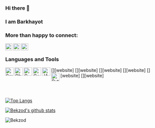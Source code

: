### Hi there 👋

### I am Barkhayot
### More than happy to connect:



[<img align="left" alt="codeSTACKr | Twitter" width="22px" src="https://camo.githubusercontent.com/eacc870029bca30353239d9d629076ba4c18de75/68747470733a2f2f63646e2e6a7364656c6976722e6e65742f6e706d2f73696d706c652d69636f6e734076332f69636f6e732f747769747465722e737667" data-canonical-src="https://cdn.jsdelivr.net/npm/simple-icons@v3/icons/twitter.svg" style="max-width:100%;">][twitter]
[<img align="left" alt="codeSTACKr | LinkedIn" width="22px" src="https://camo.githubusercontent.com/b65faae8871ebbdb99790f2644ea7f3c89800b0c/68747470733a2f2f63646e2e6a7364656c6976722e6e65742f6e706d2f73696d706c652d69636f6e734076332f69636f6e732f6c696e6b6564696e2e737667" data-canonical-src="https://cdn.jsdelivr.net/npm/simple-icons@v3/icons/linkedin.svg" style="max-width:100%;">][linkedin]
[<img align="left" alt="codeSTACKr | Instagram" width="22px" src="https://camo.githubusercontent.com/8ea1156d8ac160172cbef7a54a19bad16a73ebe4/68747470733a2f2f63646e2e6a7364656c6976722e6e65742f6e706d2f73696d706c652d69636f6e734076332f69636f6e732f696e7374616772616d2e737667" data-canonical-src="https://cdn.jsdelivr.net/npm/simple-icons@v3/icons/instagram.svg" style="max-width:100%;">][instagram]

<br/>

### Languages and Tools

[<img align="left" alt="Swift" width="26px" src = "https://user-images.githubusercontent.com/23249828/93665170-50cc2b80-faaf-11ea-907c-698f502e3e52.png">][website]
[<img align="left" alt="Objective-C" width="26px" src = "https://user-images.githubusercontent.com/23249828/93665260-11520f00-fab0-11ea-93ed-91b2865dab20.png">][website]
[<img align="left" alt="C" width="26px" src = "https://user-images.githubusercontent.com/23249828/93665258-0eefb500-fab0-11ea-9507-72f6ce250a2f.png">][website]
[<img align="left" alt="C++" width="26px" src = "https://user-images.githubusercontent.com/23249828/93665259-10b97880-fab0-11ea-8ec5-d997fd483227.png">][website]
[<img align="left" alt="JAVA" width="26px" src = "https://user-images.githubusercontent.com/23249828/93665384-f59b3880-fab0-11ea-8ef5-c3f2b3358bb6.png">][website]
[<img align="left" alt="Python" width="26px" src = "https://user-images.githubusercontent.com/23249828/93665388-f764fc00-fab0-11ea-9570-f14672db362c.png">][website]

<br />
<br />

[![Top Langs](https://github-readme-stats.vercel.app/api/top-langs/?username=bekzodrakhmatof&layout=compact)](https://github.com/anuraghazra/github-readme-stats)

[![Bekzod's github stats](https://github-readme-stats.vercel.app/api?username=bekzodrakhmatof&count_private=true&include_all_commits&show_icons=true)](https://github.com/anuraghazra/github-readme-stats)

<p align="left"> <img src="https://komarev.com/ghpvc/?username=bekzodrakhmatof" alt="Bekzod" /> </p> 

<!--[![Bekzod's github ranking](https://api.fizmasoft.uz/mcard/rank?username=bekzodrakhmatof&country_code=south_korea)](https://github.com/bekzodrakhmatof) -->

[twitter]: https://twitter.com/barkhayot
[linkedin]: https://www.linkedin.com/in/barkhayot-juraev-960884156/
[instagram]: https://www.instagram.com/code.viewer/

<!--
**bekzodrakhmatof/bekzodrakhmatof** is a ✨ _special_ ✨ repository because its `README.md` (this file) appears on your GitHub profile.

Here are some ideas to get you started:

- 🔭 I’m currently working on ...
- 🌱 I’m currently learning ...
- 👯 I’m looking to collaborate on ...
- 🤔 I’m looking for help with ...
- 💬 Ask me about ...
- 📫 How to reach me: ...
- 😄 Pronouns: ...
- ⚡ Fun fact: ...
-->
